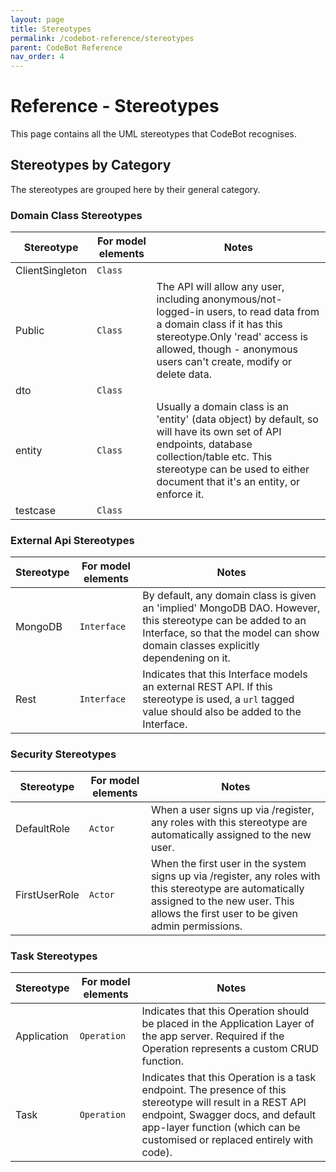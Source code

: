 ```yaml
---
layout: page
title: Stereotypes
permalink: /codebot-reference/stereotypes
parent: CodeBot Reference
nav_order: 4
---
```


# Reference - Stereotypes

This page contains all the UML stereotypes that CodeBot recognises.

## Stereotypes by Category

The stereotypes are grouped here by their general category.

### Domain Class Stereotypes

| Stereotype | For model elements | Notes               |
| ---------- | ------------------------- | ------------------- |
| ClientSingleton | `Class` |  |
| Public | `Class` | The API will allow any user, including anonymous/not-logged-in users, to read data from a domain class if it has this stereotype.Only 'read' access is allowed, though - anonymous users can't create, modify or delete data. |
| dto | `Class` |  |
| entity | `Class` | Usually a domain class is an 'entity' (data object) by default, so will have its own set of API endpoints, database collection/table etc. This stereotype can be used to either document that it's an entity, or enforce it. |
| testcase | `Class` |  |

### External Api Stereotypes

| Stereotype | For model elements | Notes               |
| ---------- | ------------------------- | ------------------- |
| MongoDB | `Interface` | By default, any domain class is given an 'implied' MongoDB DAO. However, this stereotype can be added to an Interface, so that the model can show domain classes explicitly dependening on it. |
| Rest | `Interface` | Indicates that this Interface models an external REST API. If this stereotype is used, a `url` tagged value should also be added to the Interface. |

### Security Stereotypes

| Stereotype | For model elements | Notes               |
| ---------- | ------------------------- | ------------------- |
| DefaultRole | `Actor` | When a user signs up via /register, any roles with this stereotype are automatically assigned to the new user. |
| FirstUserRole | `Actor` | When the first user in the system signs up via /register, any roles with this stereotype are automatically assigned to the new user. This allows the first user to be given admin permissions. |

### Task Stereotypes

| Stereotype | For model elements | Notes               |
| ---------- | ------------------------- | ------------------- |
| Application | `Operation` | Indicates that this Operation should be placed in the Application Layer of the app server. Required if the Operation represents a custom CRUD function. |
| Task | `Operation` | Indicates that this Operation is a task endpoint. The presence of this stereotype will result in a REST API endpoint, Swagger docs, and default app-layer function (which can be customised or replaced entirely with code). |

